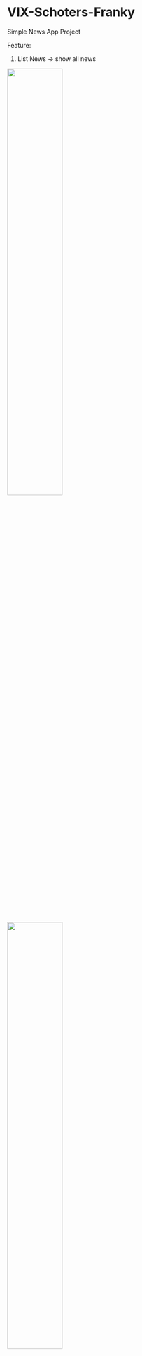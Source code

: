 # VIX-Schoters-Franky


Simple News App Project

Feature:
1. List News → show all news 

<img src="https://github.com/Darkgaze-Tech/VIX-Schoters-Franky/blob/main/UI/Home%20Top%20News.png" width=50% height=50%>
<img src="https://github.com/Darkgaze-Tech/VIX-Schoters-Franky/blob/main/UI/Home%20Latest.png" width=50% height=50%>
<img src="https://github.com/Darkgaze-Tech/VIX-Schoters-Franky/blob/main/UI/Home%20Trending.png" width=50% height=50%>

2. Detail News → show selected news detail

![alt text](https://github.com/Darkgaze-Tech/VIX-Schoters-Franky/blob/main/UI/Detail%20News.png)

3. Category → list category of news

![alt text](https://github.com/Darkgaze-Tech/VIX-Schoters-Franky/blob/main/UI/Categories.png)

4. Saved News / Bookmarked News → show saved news / bookmarked news from list news

![alt text](https://github.com/Darkgaze-Tech/VIX-Schoters-Franky/blob/main/UI/Favorites.png)

5. Share News → share link of news to social media

![alt text](https://github.com/Darkgaze-Tech/VIX-Schoters-Franky/blob/main/UI/Share%20News.png)

6. Profile → show description of my profile

![alt text](https://github.com/Darkgaze-Tech/VIX-Schoters-Franky/blob/main/UI/My%20Profile.png)

<br />

Built with:
1. Kotlin
2. Room
3. RecyclerView
4. Retrofit
5. Navigation
6. ViewModel
7. NewsAPI
